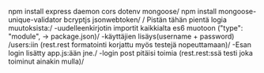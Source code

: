 npm install express daemon cors dotenv mongoose/
npm install mongoose-unique-validator bcryptjs jsonwebtoken/
/
Pistän tähän pientä logia muutoksista:/
-uudelleenkirjotin importit kaikkialta es6 muotoon ("type": "module", -> package.json)/
-käyttäjien lisäys(username + password) /users:iin (rest.rest formatointi korjattu myös testejä nopeuttamaan)/
-Esan login lisätty app.js:ään jne./
-login post pitäisi toimia (rest.rest:ssä testi joka toiminut ainakin mulla)/
